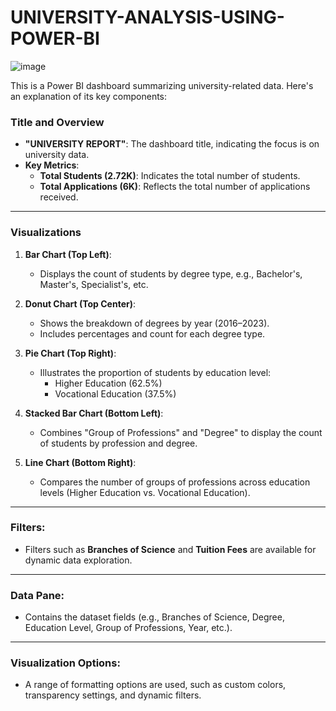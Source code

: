 # UNIVERSITY-ANALYSIS-USING-POWER-BI

![image](https://github.com/user-attachments/assets/f440383a-d5d0-44e5-beee-4b7545020074)



This is a Power BI dashboard summarizing university-related data. Here's an explanation of its key components:

### **Title and Overview**
- **"UNIVERSITY REPORT"**: The dashboard title, indicating the focus is on university data.
- **Key Metrics**:
  - **Total Students (2.72K)**: Indicates the total number of students.
  - **Total Applications (6K)**: Reflects the total number of applications received.

---

### **Visualizations**
1. **Bar Chart (Top Left)**:
   - Displays the count of students by degree type, e.g., Bachelor's, Master's, Specialist's, etc.

2. **Donut Chart (Top Center)**:
   - Shows the breakdown of degrees by year (2016–2023).
   - Includes percentages and count for each degree type.

3. **Pie Chart (Top Right)**:
   - Illustrates the proportion of students by education level:
     - Higher Education (62.5%)
     - Vocational Education (37.5%)

4. **Stacked Bar Chart (Bottom Left)**:
   - Combines "Group of Professions" and "Degree" to display the count of students by profession and degree.

5. **Line Chart (Bottom Right)**:
   - Compares the number of groups of professions across education levels (Higher Education vs. Vocational Education).

---

### **Filters**:
- Filters such as **Branches of Science** and **Tuition Fees** are available for dynamic data exploration.

---

### **Data Pane**:
- Contains the dataset fields (e.g., Branches of Science, Degree, Education Level, Group of Professions, Year, etc.).

---

### **Visualization Options**:
- A range of formatting options are used, such as custom colors, transparency settings, and dynamic filters.



